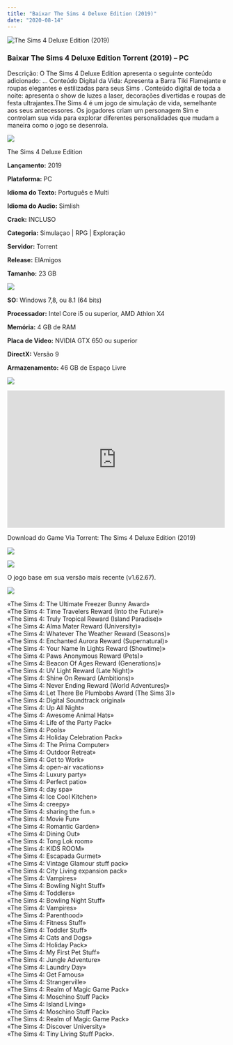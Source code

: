 ```yaml
---
title: "Baixar The Sims 4 Deluxe Edition (2019)"
date: "2020-08-14"
---
```


![The Sims 4 Deluxe Edition (2019)](https://1.bp.blogspot.com/-5wqYzdPEI9c/XtVOU_xlO_I/AAAAAAAAAdU/kiV9-fHEqN0W1a8zzyb8afVjH01oYeaPACNcBGAsYHQ/s320/poster.jpg "The Sims 4 Deluxe Edition (2019)")

### Baixar The Sims 4 Deluxe Edition Torrent (2019) – PC

Descrição: O The Sims 4 Deluxe Edition apresenta o seguinte conteúdo adicionado: … Conteúdo Digital da Vida: Apresenta a Barra Tiki Flamejante e roupas elegantes e estilizadas para seus Sims . Conteúdo digital de toda a noite: apresenta o show de luzes a laser, decorações divertidas e roupas de festa ultrajantes.The Sims 4 é um jogo de simulação de vida, semelhante aos seus antecessores. Os jogadores criam um personagem Sim e controlam sua vida para explorar diferentes personalidades que mudam a maneira como o jogo se desenrola.

![](https://1.bp.blogspot.com/-XIAoZor_ewQ/Xt6k8H1cWZI/AAAAAAAAAi0/oGRR_ah4Rf449lfQQZDiX_22jAu7LLnJACPcBGAYYCw/s400/Bot{1e4a638742c4ba6e593ba415a1cdf07bd8fcfe8eb821de52635c6c59191c9881}25C3{1e4a638742c4ba6e593ba415a1cdf07bd8fcfe8eb821de52635c6c59191c9881}25A3o{1e4a638742c4ba6e593ba415a1cdf07bd8fcfe8eb821de52635c6c59191c9881}2Bde{1e4a638742c4ba6e593ba415a1cdf07bd8fcfe8eb821de52635c6c59191c9881}2BInforma{1e4a638742c4ba6e593ba415a1cdf07bd8fcfe8eb821de52635c6c59191c9881}25C3{1e4a638742c4ba6e593ba415a1cdf07bd8fcfe8eb821de52635c6c59191c9881}25A7{1e4a638742c4ba6e593ba415a1cdf07bd8fcfe8eb821de52635c6c59191c9881}25C3{1e4a638742c4ba6e593ba415a1cdf07bd8fcfe8eb821de52635c6c59191c9881}25B5es.jpg)

The Sims 4 Deluxe Edition

**Lançamento:** 2019

**Plataforma:** PC

**Idioma do Texto:** Português e Multi

**Idioma do Audio:** Simlish

**Crack:** INCLUSO

**Categoria:** Simulaçao | RPG | Exploração

**Servidor:** Torrent

**Release:** ElAmigos

**Tamanho:** 23 GB

![](https://1.bp.blogspot.com/-h4INo_OBwls/Xt6lEEMpxNI/AAAAAAAAAi4/JjyyoRDYOagV83dzmOlHFitCwsklVMs6ACPcBGAYYCw/s400/Bot{1e4a638742c4ba6e593ba415a1cdf07bd8fcfe8eb821de52635c6c59191c9881}25C3{1e4a638742c4ba6e593ba415a1cdf07bd8fcfe8eb821de52635c6c59191c9881}25A3o{1e4a638742c4ba6e593ba415a1cdf07bd8fcfe8eb821de52635c6c59191c9881}2Bde{1e4a638742c4ba6e593ba415a1cdf07bd8fcfe8eb821de52635c6c59191c9881}2BRequisitos.jpg)

**SO:** Windows 7,8, ou 8.1 (64 bits)

**Processador:** Intel Core i5 ou superior, AMD Athlon X4

**Memória:** 4 GB de RAM

**Placa de Video:** NVIDIA GTX 650 ou superior

**DirectX:** Versão 9

**Armazenamento:** 46 GB de Espaço Livre 

![](https://1.bp.blogspot.com/-rcYyVsnA81c/Xt6lZMZ2XiI/AAAAAAAAAjA/1MF2KKFyKSoUtwrodSDJRdpQoMNmnHOhwCPcBGAYYCw/s400/Bot{1e4a638742c4ba6e593ba415a1cdf07bd8fcfe8eb821de52635c6c59191c9881}25C3{1e4a638742c4ba6e593ba415a1cdf07bd8fcfe8eb821de52635c6c59191c9881}25A3o{1e4a638742c4ba6e593ba415a1cdf07bd8fcfe8eb821de52635c6c59191c9881}2Bde{1e4a638742c4ba6e593ba415a1cdf07bd8fcfe8eb821de52635c6c59191c9881}2BTrailer.jpg)

<iframe allow="accelerometer; autoplay; encrypted-media; gyroscope; picture-in-picture" allowfullscreen frameborder="0" height="315" src="https://www.youtube.com/embed/L09ld07hEVc" width="500"></iframe>

Download do Game Via Torrent: The Sims 4 Deluxe Edition (2019)

[![](https://1.bp.blogspot.com/-Rkir3Cy7E90/XthUbQKV_OI/AAAAAAAAAgU/q6xV1k8mreQnsOAbeImqH6Qi8ahsN2LpACPcBGAYYCw/s1600/Bot{1e4a638742c4ba6e593ba415a1cdf07bd8fcfe8eb821de52635c6c59191c9881}25C3{1e4a638742c4ba6e593ba415a1cdf07bd8fcfe8eb821de52635c6c59191c9881}25A3o{1e4a638742c4ba6e593ba415a1cdf07bd8fcfe8eb821de52635c6c59191c9881}2Bde{1e4a638742c4ba6e593ba415a1cdf07bd8fcfe8eb821de52635c6c59191c9881}2BDownload.jpg)](9da393c8d32d944482eab0c9b6dd7c66e77bc405&dn=The+Sims+4+Digital+Deluxe+Edition+v1.62.67+ElAmigos)

![](https://1.bp.blogspot.com/-CKOPgKMHSCw/Xt6pGtUOwjI/AAAAAAAAAjY/zHwjL-_BlP8TQZnzb-2EXBS16bGihpMuACPcBGAYYCw/s400/Conte{1e4a638742c4ba6e593ba415a1cdf07bd8fcfe8eb821de52635c6c59191c9881}25C3{1e4a638742c4ba6e593ba415a1cdf07bd8fcfe8eb821de52635c6c59191c9881}25BAdo{1e4a638742c4ba6e593ba415a1cdf07bd8fcfe8eb821de52635c6c59191c9881}2Bprincipal.jpg)

 O jogo base em sua versão mais recente (v1.62.67).

![](https://1.bp.blogspot.com/-UGXgz5_D260/Xt6pIAL2JoI/AAAAAAAAAjc/_VnT3GuyOckKn31b2f_6ucXooESqa3cHwCPcBGAYYCw/s400/Conte{1e4a638742c4ba6e593ba415a1cdf07bd8fcfe8eb821de52635c6c59191c9881}25C3{1e4a638742c4ba6e593ba415a1cdf07bd8fcfe8eb821de52635c6c59191c9881}25BAdo{1e4a638742c4ba6e593ba415a1cdf07bd8fcfe8eb821de52635c6c59191c9881}2BExtra.jpg)

 «The Sims 4: The Ultimate Freezer Bunny Award»  
«The Sims 4: Time Travelers Reward (Into the Future)»  
«The Sims 4: Truly Tropical Reward (Island Paradise)»  
«The Sims 4: Alma Mater Reward (University)»  
«The Sims 4: Whatever The Weather Reward (Seasons)»  
«The Sims 4: Enchanted Aurora Reward (Supernatural)»  
«The Sims 4: Your Name In Lights Reward (Showtime)»  
 «The Sims 4: Paws Anonymous Reward (Pets)»  
«The Sims 4: Beacon Of Ages Reward (Generations)»  
«The Sims 4: UV Light Reward (Late Night)»  
«The Sims 4: Shine On Reward (Ambitions)»  
«The Sims 4: Never Ending Reward (World Adventures)»  
«The Sims 4: Let There Be Plumbobs Award (The Sims 3)»  
 «The Sims 4: Digital Soundtrack original»  
 «The Sims 4: Up All Night»  
«The Sims 4: Awesome Animal Hats»  
«The Sims 4: Life of the Party Pack»  
«The Sims 4: Pools»  
«The Sims 4: Holiday Celebration Pack»  
«The Sims 4: The Prima Computer»  
«The Sims 4: Outdoor Retreat»  
«The Sims 4: Get to Work»  
«The Sims 4: open-air vacations»  
«The Sims 4: Luxury party»  
 «The Sims 4: Perfect patio»  
 «The Sims 4: day spa»  
 «The Sims 4: Ice Cool Kitchen»  
«The Sims 4: creepy»  
«The Sims 4: sharing the fun.»  
«The Sims 4: Movie Fun»  
«The Sims 4: Romantic Garden»  
 «The Sims 4: Dining Out»  
«The Sims 4: Tong Lok room»  
 «The Sims 4: KIDS ROOM»  
 «The Sims 4: Escapada Gurmet»  
«The Sims 4: Vintage Glamour stuff pack»  
«The Sims 4: City Living expansion pack»  
 «The Sims 4: Vampires»  
 «The Sims 4: Bowling Night Stuff»  
 «The Sims 4: Toddlers»  
 «The Sims 4: Bowling Night Stuff»  
«The Sims 4: Vampires»  
«The Sims 4: Parenthood»  
 «The Sims 4: Fitness Stuff»  
 «The Sims 4: Toddler Stuff»  
 «The Sims 4: Cats and Dogs»  
 «The Sims 4: Holiday Pack»  
 «The Sims 4: My First Pet Stuff»  
 «The Sims 4: Jungle Adventure»  
«The Sims 4: Laundry Day»  
«The Sims 4: Get Famous»  
 «The Sims 4: Strangerville»  
«The Sims 4: Realm of Magic Game Pack»  
«The Sims 4: Moschino Stuff Pack»  
 «The Sims 4: Island Living»  
«The Sims 4: Moschino Stuff Pack»  
 «The Sims 4: Realm of Magic Game Pack»  
«The Sims 4: Discover University»  
«The Sims 4: Tiny Living Stuff Pack».
